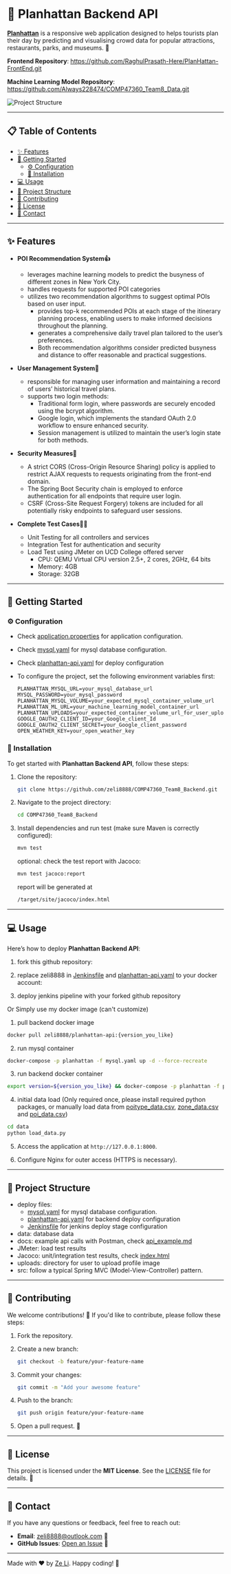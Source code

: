 # 🛞 Planhattan Backend API

**[Planhattan](https://planhattan.ddns.net)** is a responsive web application designed to helps tourists plan their day by predicting and visualising crowd data for popular attractions, restaurants, parks, and museums. 🎉

**Frontend Repository**: https://github.com/RaghulPrasath-Here/PlanHattan-FrontEnd.git

**Machine Learning Model Repository**: https://github.com/Always228474/COMP47360_Team8_Data.git

![Project Structure](docs/project_structure.png)

---

## 📋 Table of Contents
- [✨ Features](#-features)
- [🚀 Getting Started](#-getting-started)
  - [⚙️ Configuration](#️-configuration)
  - [🔧 Installation](#-installation)
- [💻 Usage](#-usage)
- [📂 Project Structure](#-project-structure)
- [🤝 Contributing](#-contributing)
- [📝 License](#-license)
- [📧 Contact](#-contact)

---

## ✨ Features
- **POI Recommendation System👍**
    - leverages machine learning models to predict the busyness of different zones in New York City. 
    - handles requests for supported POI categories
    - utilizes two recommendation algorithms to suggest optimal POIs based on user input.
        - provides top-k recommended POIs at each stage of the itinerary planning process, enabling users to make informed decisions throughout the planning.
        - generates a comprehensive daily travel plan tailored to the user’s preferences.
        - Both recommendation algorithms consider predicted busyness and distance to offer reasonable and practical suggestions.

- **User Management System🪪**
    - responsible for managing user information and maintaining a record of users’ historical travel plans.
    - supports two login methods:
        - Traditional form login, where passwords are securely encoded using the bcrypt algorithm.
        - Google login, which implements the standard OAuth 2.0 workflow to ensure enhanced security.
        - Session management is utilized to maintain the user’s login state for both methods.

- **Security Measures🔐**
    - A strict CORS (Cross-Origin Resource Sharing) policy is applied to restrict AJAX requests to requests originating from the front-end domain.
    - The Spring Boot Security chain is employed to enforce authentication for all endpoints that require user login.
    - CSRF (Cross-Site Request Forgery) tokens are included for all potentially risky endpoints to safeguard user sessions.

- **Complete Test Cases🧑‍🔬**
    - Unit Testing for all controllers and services
    - Integration Test for authentication and security
    - Load Test using JMeter on UCD College offered server
        - CPU: QEMU Virtual CPU version 2.5+, 2 cores, 2GHz, 64 bits
        - Memory: 4GB
        - Storage: 32GB
---

## 🚀 Getting Started

### ⚙️ Configuration
- Check [application.properties](src/main/resources/application.properties) for application configuration.
- Check [mysql.yaml](mysql.yaml) for mysql database configuration.
- Check [planhattan-api.yaml](planhattan-api.yaml) for deploy configuration
- To configure the project, set the following environment variables first:

    ```env
    PLANHATTAN_MYSQL_URL=your_mysql_database_url
    MYSQL_PASSWORD=your_mysql_password
    PLANHATTAN_MYSQL_VOLUME=your_expected_mysql_container_volume_url
    PLANHATTAN_ML_URL=your_machine_learning_model_container_url
    PLANHATTAN_UPLOADS=your_expected_container_volume_url_for_user_upload_files
    GOOGLE_OAUTH2_CLIENT_ID=your_Google_client_Id
    GOOGLE_OAUTH2_CLIENT_SECRET=your_Google_client_password
    OPEN_WEATHER_KEY=your_open_weather_key
    ```

### 🔧 Installation
To get started with **Planhattan Backend API**, follow these steps:

1. Clone the repository:
   ```bash
   git clone https://github.com/zeli8888/COMP47360_Team8_Backend.git
   ```

2. Navigate to the project directory:
   ```bash
   cd COMP47360_Team8_Backend
   ```

3. Install dependencies and run test (make sure Maven is correctly configured):
   ```bash
   mvn test
   ```
   optional: check the test report with Jacoco:
   ```bash
   mvn test jacoco:report
   ```
   report will be generated at
   ```bash
   /target/site/jacoco/index.html
   ```


---

## 💻 Usage
Here’s how to deploy **Planhattan Backend API**:

1. fork this github repository:

2. replace zeli8888 in [Jenkinsfile](Jenkinsfile) and [planhattan-api.yaml](planhattan-api.yaml) to your docker account:

3. deploy jenkins pipeline with your forked github repository

Or Simply use my docker image (can't customize)

1. pull backend docker image
```bash
docker pull zeli8888/planhattan-api:{version_you_like}
```
2. run mysql container
```bash
docker-compose -p planhattan -f mysql.yaml up -d --force-recreate
```
3. run backend docker container
```bash
export version=${version_you_like} && docker-compose -p planhattan -f planhattan-api.yaml up -d --force-recreate
```

4. initial data load (Only required once, please install required python packages, or manually load data from [poitype_data.csv](data/poitype_data.csv), [zone_data.csv](data/zone_data.csv) and [poi_data.csv](data/poi_data.csv))
```bash
cd data
python load_data.py
```

5. Access the application at `http://127.0.0.1:8000`.

6. Configure Nginx for outer access (HTTPS is necessary).

---

## 📂 Project Structure
- deploy files: 
    - [mysql.yaml](mysql.yaml) for mysql database configuration.
    - [planhattan-api.yaml](planhattan-api.yaml) for backend deploy configuration
    - [Jenkinsfile](Jenkinsfile) for jenkins deploy stage configuration
- data: database data
- docs: example api calls with Postman, check [api_example.md](docs/api_example.md)
- JMeter: load test results
- Jacoco: unit/integration test results, check [index.html](jacoco/index.html)
- uploads: directory for user to upload profile image
- src: follow a typical Spring MVC (Model-View-Controller) pattern.
---

## 🤝 Contributing
We welcome contributions! 🎉 If you'd like to contribute, please follow these steps:

1. Fork the repository.

2. Create a new branch:
   ```bash
   git checkout -b feature/your-feature-name
   ```

3. Commit your changes:
   ```bash
   git commit -m "Add your awesome feature"
   ```

4. Push to the branch:
   ```bash
   git push origin feature/your-feature-name
   ```

5. Open a pull request. 🚀

---

## 📝 License
This project is licensed under the **MIT License**. See the [LICENSE](LICENSE) file for details. 🐜

---

## 📧 Contact
If you have any questions or feedback, feel free to reach out:

- **Email**: zeli8888@outlook.com 📩
- **GitHub Issues**: [Open an Issue](https://github.com/zeli8888/BikeShareApp/issues) 🐛

---

Made with ❤️ by [Ze Li](https://github.com/zeli8888). Happy coding! 🎉